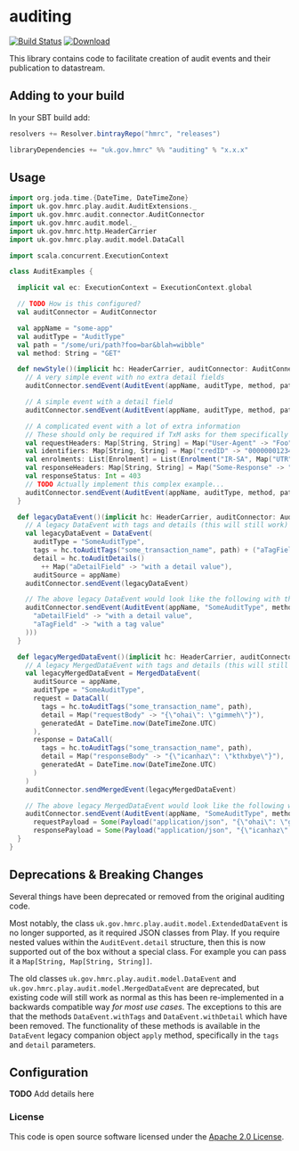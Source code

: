 
# auditing

[![Build Status](https://travis-ci.org/hmrc/auditing.svg?branch=master)](https://travis-ci.org/hmrc/auditing) [ ![Download](https://api.bintray.com/packages/hmrc/releases/auditing/images/download.svg) ](https://bintray.com/hmrc/releases/auditing/_latestVersion)

This library contains code to facilitate creation of audit events and their publication to datastream.


## Adding to your build

In your SBT build add:

```scala
resolvers += Resolver.bintrayRepo("hmrc", "releases")

libraryDependencies += "uk.gov.hmrc" %% "auditing" % "x.x.x"
```

## Usage

```scala
import org.joda.time.{DateTime, DateTimeZone}
import uk.gov.hmrc.play.audit.AuditExtensions._
import uk.gov.hmrc.audit.connector.AuditConnector
import uk.gov.hmrc.audit.model._
import uk.gov.hmrc.http.HeaderCarrier
import uk.gov.hmrc.play.audit.model.DataCall

import scala.concurrent.ExecutionContext

class AuditExamples {

  implicit val ec: ExecutionContext = ExecutionContext.global

  // TODO How is this configured?
  val auditConnector = AuditConnector

  val appName = "some-app"
  val auditType = "AuditType"
  val path = "/some/uri/path?foo=bar&blah=wibble"
  val method: String = "GET"

  def newStyle()(implicit hc: HeaderCarrier, auditConnector: AuditConnector): Unit = {
    // A very simple event with no extra detail fields
    auditConnector.sendEvent(AuditEvent(appName, auditType, method, path))

    // A simple event with a detail field
    auditConnector.sendEvent(AuditEvent(appName, auditType, method, path, detail = Map("myKey" -> "myValue")))

    // A complicated event with a lot of extra information
    // These should only be required if TxM asks for them specifically
    val requestHeaders: Map[String, String] = Map("User-Agent" -> "Foo")
    val identifiers: Map[String, String] = Map("credID" -> "00000001234")
    val enrolments: List[Enrolment] = List(Enrolment("IR-SA", Map("UTR" -> "1234")))
    val responseHeaders: Map[String, String] = Map("Some-Response" -> "value")
    val responseStatus: Int = 403
    // TODO Actually implement this complex example...
    auditConnector.sendEvent(AuditEvent(appName, auditType, method, path, detail = Map("myKey" -> "myValue")))
  }

  def legacyDataEvent()(implicit hc: HeaderCarrier, auditConnector: AuditConnector): Unit = {
    // A legacy DataEvent with tags and details (this will still work)
    val legacyDataEvent = DataEvent(
      auditType = "SomeAuditType",
      tags = hc.toAuditTags("some_transaction_name", path) + ("aTagField" -> "with a tag value"),
      detail = hc.toAuditDetails()
        ++ Map("aDetailField" -> "with a detail value"),
      auditSource = appName)
    auditConnector.sendEvent(legacyDataEvent)

    // The above legacy DataEvent would look like the following with the new code
    auditConnector.sendEvent(AuditEvent(appName, "SomeAuditType", method, path, detail = Map(
      "aDetailField" -> "with a detail value",
      "aTagField" -> "with a tag value"
    )))
  }

  def legacyMergedDataEvent()(implicit hc: HeaderCarrier, auditConnector: AuditConnector): Unit = {
    // A legacy MergedDataEvent with tags and details (this will still work)
    val legacyMergedDataEvent = MergedDataEvent(
      auditSource = appName,
      auditType = "SomeAuditType",
      request = DataCall(
        tags = hc.toAuditTags("some_transaction_name", path),
        detail = Map("requestBody" -> "{\"ohai\": \"gimmeh\"}"),
        generatedAt = DateTime.now(DateTimeZone.UTC)
      ),
      response = DataCall(
        tags = hc.toAuditTags("some_transaction_name", path),
        detail = Map("responseBody" -> "{\"icanhaz\": \"kthxbye\"}"),
        generatedAt = DateTime.now(DateTimeZone.UTC)
      )
    )
    auditConnector.sendMergedEvent(legacyMergedDataEvent)

    // The above legacy MergedDataEvent would look like the following with the new code
    auditConnector.sendEvent(AuditEvent(appName, "SomeAuditType", method, path,
      requestPayload = Some(Payload("application/json", "{\"ohai\": \"gimmeh\"}")),
      responsePayload = Some(Payload("application/json", "{\"icanhaz\": \"kthxbye\"}"))))
  }
}
```

## Deprecations & Breaking Changes

Several things have been deprecated or removed from the original auditing code.

Most notably, the class ```uk.gov.hmrc.play.audit.model.ExtendedDataEvent``` is
no longer supported, as it required JSON classes from Play. If you require nested
values within the ```AuditEvent.detail``` structure, then this is now supported
out of the box without a special class. For example you can pass it a
```Map[String, Map[String, String]]```.

The old classes ```uk.gov.hmrc.play.audit.model.DataEvent``` and
```uk.gov.hmrc.play.audit.model.MergedDataEvent``` are deprecated, but existing
code will still work as normal as this has been re-implemented in a backwards
compatible way *for most use cases*. The exceptions to this are that the methods
```DataEvent.withTags``` and ```DataEvent.withDetail``` which have been removed.
The functionality of these methods is available in the ```DataEvent``` legacy
companion object ```apply``` method, specifically in the ```tags``` and
```detail``` parameters.


## Configuration

**TODO** Add details here


### License

This code is open source software licensed under the [Apache 2.0 License]("http://www.apache.org/licenses/LICENSE-2.0.html").
